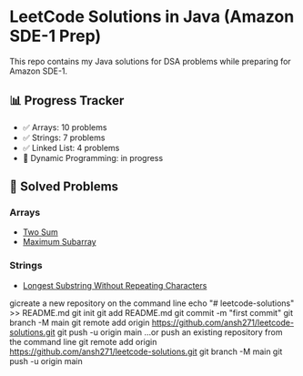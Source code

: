 # LeetCode Solutions in Java (Amazon SDE-1 Prep)

This repo contains my Java solutions for DSA problems while preparing for Amazon SDE-1.

## 📊 Progress Tracker
- ✅ Arrays: 10 problems
- ✅ Strings: 7 problems
- ✅ Linked List: 4 problems
- 🔄 Dynamic Programming: in progress

## 📂 Solved Problems
### Arrays
- [Two Sum](arrays/TwoSum.java)
- [Maximum Subarray](arrays/MaxSubarray.java)

### Strings
- [Longest Substring Without Repeating Characters](strings/LongestSubstring.java)




gicreate a new repository on the command line
echo "# leetcode-solutions" >> README.md
    git init
    git add README.md
    git commit -m "first commit"
    git branch -M main
    git remote add origin https://github.com/ansh271/leetcode-solutions.git
    git push -u origin main
…or push an existing repository from the command line
    git remote add origin https://github.com/ansh271/leetcode-solutions.git
    git branch -M main
    git push -u origin main